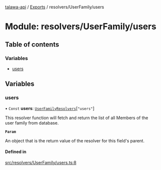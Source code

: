 [talawa-api](../README.md) / [Exports](../modules.md) / resolvers/UserFamily/users

# Module: resolvers/UserFamily/users

## Table of contents

### Variables

- [users](resolvers_UserFamily_users.md#users)

## Variables

### users

• `Const` **users**: [`UserFamilyResolvers`](types_generatedGraphQLTypes.md#userfamilyresolvers)[``"users"``]

This resolver function will fetch and return the list of all Members of the user family from database.

**`Param`**

An object that is the return value of the resolver for this field's parent.

#### Defined in

[src/resolvers/UserFamily/users.ts:8](https://github.com/PalisadoesFoundation/talawa-api/blob/9cb91bb/src/resolvers/UserFamily/users.ts#L8)
